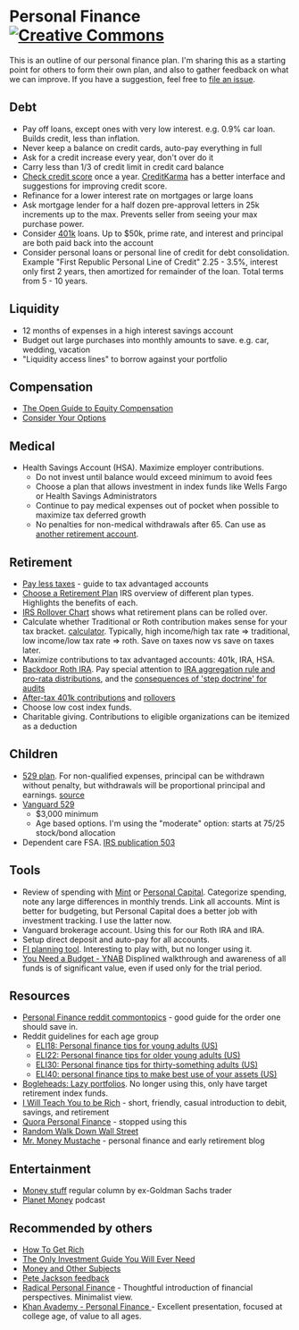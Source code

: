 # Personal Finance [![Creative Commons](http://i.creativecommons.org/l/by/4.0/88x31.png)](http://creativecommons.org/licenses/by/4.0/deed.en_US)

This is an outline of our personal finance plan. I'm sharing this as a starting
point for others to form their own plan, and also to gather feedback on what we
can improve. If you have a suggestion, feel free to [file an
issue](https://github.com/jch/personal-finance/issues).

## Debt

* Pay off loans, except ones with very low interest. e.g. 0.9% car loan. Builds credit, less than inflation.
* Never keep a balance on credit cards, auto-pay everything in full
* Ask for a credit increase every year, don't over do it
* Carry less than 1/3 of credit limit in credit card balance
* [Check credit score](https://www.annualcreditreport.com) once a year. [CreditKarma](https://www.creditkarma.com) has a better interface and suggestions for improving credit score.
* Refinance for a lower interest rate on mortgages or large loans
* Ask mortgage lender for a half dozen pre-approval letters in 25k increments up to the max. Prevents seller from seeing your max purchase power.
* Consider [401k](https://www.irs.gov/retirement-plans/plan-participant-employee/retirement-topics-loans) loans. Up to $50k, prime rate, and interest and principal are both paid back into the account
* Consider personal loans or personal line of credit for debt consolidation. Example "First Republic Personal Line of Credit" 2.25 - 3.5%, interest only first 2 years, then amortized for remainder of the loan. Total terms from 5 - 10 years.

## Liquidity

* 12 months of expenses in a high interest savings account
* Budget out large purchases into monthly amounts to save. e.g. car, wedding, vacation
* "Liquidity access lines" to borrow against your portfolio

## Compensation

* [The Open Guide to Equity Compensation](https://github.com/jlevy/og-equity-compensation)
* [Consider Your Options](http://www.amazon.com/Consider-Your-Options-Equity-Compensation/dp/1938797027/ref=dp_ob_title_bk)

## Medical

* Health Savings Account (HSA). Maximize employer contributions.
  * Do not invest until balance would exceed minimum to avoid fees
  * Choose a plan that allows investment in index funds like Wells Fargo or Health Savings Administrators
  * Continue to pay medical expenses out of pocket when possible to maximize tax deferred growth
  * No penalties for non-medical withdrawals after 65. Can use as [another retirement account](https://www.investopedia.com/articles/personal-finance/091615/how-use-your-hsa-retirement.asp).

## Retirement

* [Pay less taxes](docs/taxes.md) - guide to tax advantaged accounts
* [Choose a Retirement Plan](https://www.irs.gov/pub/irs-pdf/p4484.pdf) IRS overview of different plan types. Highlights the benefits of each.
* [IRS Rollover Chart](https://www.irs.gov/pub/irs-tege/rollover_chart.pdf) shows what retirement plans can be rolled over.
* Calculate whether Traditional or Roth contribution makes sense for your tax bracket. [calculator](http://www.reddit.com/r/financialindependence/comments/2qua49/roth_vs_traditional_calculator/cn9l3x2). Typically, high income/high tax rate => traditional, low income/low tax rate => roth. Save on taxes now vs save on taxes later.
* Maximize contributions to tax advantaged accounts: 401k, IRA, HSA.
* [Backdoor Roth IRA](http://www.bogleheads.org/wiki/Backdoor_Roth_IRA). Pay special attention to [IRA aggregation rule and pro-rata distributions](https://www.kitces.com/blog/the-impact-of-the-ira-aggregation-rule-on-after-tax-distributions-roth-conversions-60-day-rollovers-rmds-and-72t-payments/), and the [consequences of 'step doctrine' for audits](https://www.kitces.com/blog/how-to-do-a-backdoor-roth-ira-contribution-while-avoiding-the-ira-aggregation-rule-and-the-step-transaction-doctrine/)
* [After-tax 401k contributions](https://www.kitces.com/blog/irs-notice-2014-54-acquiesces-on-splitting-after-tax-401k-contributions-for-roth-conversion/) and [rollovers](https://www.irs.gov/Retirement-Plans/Rollovers-of-After-Tax-Contributions-in-Retirement-Plans)
* Choose low cost index funds.
* Charitable giving. Contributions to eligible organizations can be itemized as a deduction

## Children

* [529 plan](http://en.wikipedia.org/wiki/529_plan). For non-qualified expenses, principal can be withdrawn without penalty, but withdrawals will be proportional principal and earnings. [source](https://www.kiplinger.com/article/college/T002-C001-S003-spending-leftover-money-529-college-savings-plan.html)
* [Vanguard 529](https://personal.vanguard.com/us/whatweoffer/college/vanguard529)
  * $3,000 minimum
  * Age based options. I'm using the "moderate" option: starts at 75/25 stock/bond allocation
* Dependent care FSA. [IRS publication 503](https://www.irs.gov/pub/irs-pdf/p503.pdf)

## Tools

* Review of spending with [Mint](https://www.mint.com) or [Personal Capital](https://pcap.rocks/j75869). Categorize
  spending, note any large differences in monthly trends. Link all accounts. Mint is better for budgeting, but Personal Capital does a better job with investment tracking. I use the latter now.
* Vanguard brokerage account. Using this for our Roth IRA and IRA.
* Setup direct deposit and auto-pay for all accounts.
* [FI planning tool](http://www.reddit.com/r/financialindependence/comments/2zhw7t/heres_an_fi_planning_tool_i_made_that_might_help/). Interesting to play with, but no longer using it.
* [You Need a Budget - YNAB](https://www.youneedabudget.com/) Displined walkthrough and awareness of all funds is of significant value, even if used only for the trial period.

## Resources

* [Personal Finance reddit commontopics](http://www.reddit.com/r/personalfinance/wiki/commontopics) - good guide for the order one should save in.
* Reddit guidelines for each age group
  * [ELI18: Personal finance tips for young adults (US)](https://www.reddit.com/r/personalfinance/comments/4tfc76/eli18_personal_finance_tips_for_young_adults_us/)
  * [ELI22: Personal finance tips for older young adults (US)](https://www.reddit.com/r/personalfinance/comments/4tlqsd/eli22_personal_finance_tips_for_older_young/)
  * [ELI30: Personal finance tips for thirty-something adults (US)](https://www.reddit.com/r/personalfinance/comments/4uoycd/eli30_personal_finance_tips_for_thirtysomething/)
  * [ELI40: personal finance tips to make best use of your assets (US)](https://www.reddit.com/r/personalfinance/comments/4uuejg/eli40_personal_finance_tips_to_make_best_use_of/)
* [Bogleheads: Lazy portfolios](http://www.bogleheads.org/wiki/Lazy_portfolios). No longer using this, only have target retirement index funds.
* [I Will Teach You to be Rich](http://www.amazon.com/gp/product/0761147489/ref=as_li_qf_sp_asin_tl?ie=UTF8&camp=1789&creative=9325&creativeASIN=0761147489&linkCode=as2&tag=what0d-20) - short, friendly, casual introduction to debit, savings, and retirement
* [Quora Personal Finance](http://www.quora.com/Personal-Finance) - stopped using this
* [Random Walk Down Wall Street](http://www.amazon.com/Random-Walk-Down-Wall-Street/dp/0393330338)
* [Mr. Money Mustache](http://www.mrmoneymustache.com) - personal finance and early retirement blog

## Entertainment

* [Money stuff](https://www.bloomberg.com/opinion/authors/ARbTQlRLRjE/matthew-s-levine) regular column by ex-Goldman Sachs trader
* [Planet Money](https://www.npr.org/sections/money/) podcast

## Recommended by others

* [How To Get Rich](http://www.amazon.com/How-Get-Rich-Greatest-Entrepreneurs/dp/1591842719)
* [The Only Investment Guide You Will Ever Need](http://www.amazon.com/Only-Investment-Guide-Youll-Ever/dp/0547447256/ref=sr_1_1?s=books&ie=UTF8&qid=1387568480&sr=1-1&keywords=only+investment+guide)
* [Money and Other Subjects](http://www.andrewtobias.com/column)
* [Pete Jackson feedback](https://github.com/jch/personal-finance/pull/2/files)
* [Radical Personal Finance](https://radicalpersonalfinance.com/ ) - Thoughtful introduction of financial perspectives. Minimalist view.
* [Khan Avademy - Personal Finance ](https://www.khanacademy.org/college-careers-more/personal-finance) - Excellent presentation, focused at college age, of value to all ages.
